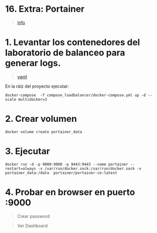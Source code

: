 # 16. Extra: Portainer <!-- omit in TOC -->
> [Info](https://www.portainer.io/)

# 1. Levantar los contenedores del laboratorio de balanceo para generar logs.
> [yaml](./compose_loadbalancer/docker-compose.yml)

En la ráiz del proyecto ejecutar:
```
docker-compose  -f compose_loadbalancer/docker-compose.yml up -d --scale multidocker=3
```

# 2. Crear volumen
```vim
docker volume create portainer_data
```

# 3. Ejecutar
```vim
docker run -d -p 9000:9000 -p 9443:9443 --name portainer --restart=always -v /var/run/docker.sock:/var/run/docker.sock -v portainer_data:/data  portainer/portainer-ce:latest

```

# 4. Probar en browser en puerto :9000

> Crear password

> Ver Dashboard
